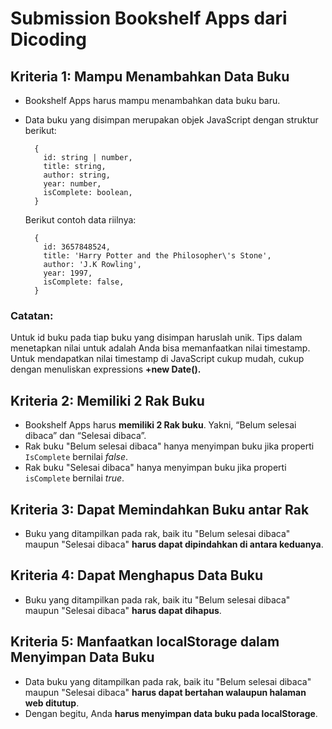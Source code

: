 # Submission Bookshelf Apps dari Dicoding
## Kriteria 1: Mampu Menambahkan Data Buku
- Bookshelf Apps harus mampu menambahkan data buku baru.
- Data buku yang disimpan merupakan objek JavaScript dengan struktur berikut:
 
  ```code
    {
      id: string | number,
      title: string,
      author: string,
      year: number,
      isComplete: boolean,
    }
  ```
  Berikut contoh data riilnya:
  ```code
    {
      id: 3657848524,
      title: 'Harry Potter and the Philosopher\'s Stone',
      author: 'J.K Rowling',
      year: 1997,
      isComplete: false,
    }
  ```
### Catatan:
Untuk id buku pada tiap buku yang disimpan haruslah unik. Tips dalam menetapkan nilai untuk adalah Anda bisa memanfaatkan nilai timestamp. Untuk mendapatkan nilai timestamp di JavaScript cukup mudah, cukup dengan menuliskan expressions **+new Date().**

## Kriteria 2: Memiliki 2 Rak Buku
- Bookshelf Apps harus **memiliki 2 Rak buku**. Yakni, “Belum selesai dibaca” dan “Selesai dibaca”.
- Rak buku "Belum selesai dibaca" hanya menyimpan buku jika properti ```IsComplete``` bernilai *false*.
- Rak buku "Selesai dibaca" hanya menyimpan buku jika properti ```isComplete``` bernilai *true*.

## Kriteria 3: Dapat Memindahkan Buku antar Rak
- Buku yang ditampilkan pada rak, baik itu "Belum selesai dibaca" maupun "Selesai dibaca" **harus dapat dipindahkan di antara keduanya**.

## Kriteria 4: Dapat Menghapus Data Buku
- Buku yang ditampilkan pada rak, baik itu "Belum selesai dibaca" maupun "Selesai dibaca" **harus dapat dihapus**.

## Kriteria 5: Manfaatkan localStorage dalam Menyimpan Data Buku
- Data buku yang ditampilkan pada rak, baik itu "Belum selesai dibaca" maupun "Selesai dibaca" **harus dapat bertahan walaupun halaman web ditutup**.
- Dengan begitu, Anda **harus menyimpan data buku pada localStorage**.
